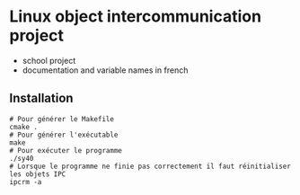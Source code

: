 # Linux object intercommunication project
- school project
- documentation and variable names in french
## Installation
    # Pour générer le Makefile
    cmake . 
    # Pour générer l'exécutable
    make
    # Pour exécuter le programme
    ./sy40
    # Lorsque le programme ne finie pas correctement il faut réinitialiser les objets IPC 
    ipcrm -a

